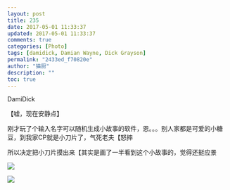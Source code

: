 ```yaml
---
layout: post
title: 235
date: 2017-05-01 11:33:37
updated: 2017-05-01 11:33:37
comments: true
categories: [Photo]
tags: [damidick, Damian Wayne, Dick Grayson]
permalink: "2433ed_f70820e"
author: "猫厨"
description: ""
toc: true
---
```


<p>DamiDick</p> 
<p>【嘘，现在安静点】</p> 
<p>刚才玩了个输入名字可以随机生成小故事的软件，恩。。。别人家都是可爱的小糖豆，到我家CP就是小刀片了，气死老夫【怒摔</p> 
<p>所以决定把小刀片摸出来【其实是画了一半看到这个小故事的，觉得还挺应景</p>

![](/img/img_cVZNdzJtQk9JV2VQam1qamtQWnQyaG5qWGJOa3ZrRVIxUFFVL0ExcE9vRFN1bWd1Mzd0WFJBPT0.jpg)

![](https://nos.netease.com/imglf1/img/cVZNdzJtQk9JV2V0akdZUGRsYWpOaXBFeVZQYTNuSUJuYmY4VCtiZmJjR3licmxnTG5kVk5RPT0.png)